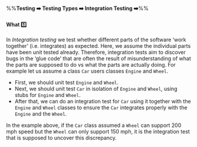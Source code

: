 <link rel="stylesheet" href="{{baseUrl}}/css/textbook.css">

<div class="website-content">

%%**Testing :arrow_right: Testing Types :arrow_right: Integration Testing :arrow_right:**%%

#### What :one:

<div id="main">

In _Integration testing_ we test whether different parts of the software ‘work together’ (i.e. integrates) as expected. Here, we assume the individual parts have been unit tested already. Therefore, integration tests aim to discover bugs in the ‘glue code’ that are often the result of misunderstanding of what the parts are supposed to do vs what the parts are actually doing. For example let us assume a class `Car` users classes `Engine` and `Wheel`.

* First, we should unit test `Engine` and `Wheel`.
* Next, we should unit test `Car` in isolation of `Engine` and `Wheel`, using stubs for `Engine` and `Wheel`.
* After that, we can do an integration test for `Car` using it together with the `Engine` and `Wheel` classes to ensure the `Car` integrates properly with the `Engine` and the `Wheel`.  

In the example above, if the `Car` class assumed a `Wheel` can support 200 mph speed but the `Wheel` can only support 150 mph, it is the integration test that is supposed to uncover this discrepancy.

</div>
</div>
